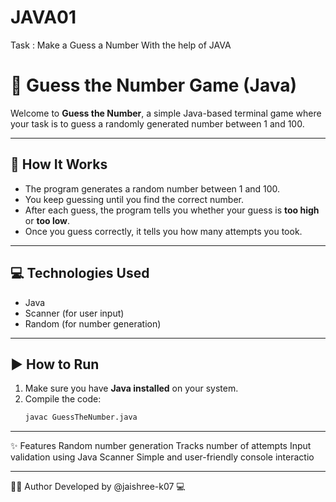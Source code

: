 # JAVA01
Task : Make a Guess a Number With the help of JAVA
# 🎲 Guess the Number Game (Java)
Welcome to **Guess the Number**, a simple Java-based terminal game where your task is to guess a randomly generated number between 1 and 100.

---
## 🧠 How It Works
- The program generates a random number between 1 and 100.
- You keep guessing until you find the correct number.
- After each guess, the program tells you whether your guess is **too high** or **too low**.
- Once you guess correctly, it tells you how many attempts you took.

---
## 💻 Technologies Used
- Java
- Scanner (for user input)
- Random (for number generation)

---
## ▶️ How to Run
1. Make sure you have **Java installed** on your system.
2. Compile the code:
   ```bash
   javac GuessTheNumber.java

---
✨ Features
Random number generation
Tracks number of attempts
Input validation using Java Scanner
Simple and user-friendly console interactio

---
🙋‍♀️ Author
Developed by @jaishree-k07 💻
